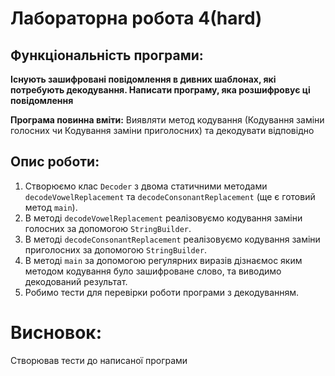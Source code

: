 # Лабораторна робота 4(hard)

## Функціональність програми:
**Існують зашифровані повідомлення в дивних шаблонах, які потребують декодування. Написати програму, яка розшифровує ці повідомлення**

**Програма повинна вміти:**
Виявляти метод кодування (Кодування заміни голосних чи Кодування заміни приголосних) та декодувати відповідно

## Опис роботи:

1. Створюємо клас `Decoder` з двома статичними методами `decodeVowelReplacement` та `decodeConsonantReplacement` (ще є готовий метод `main`).
2. В методі `decodeVowelReplacement` реалізовуємо кодування заміни голосних за допомогою `StringBuilder`.
3. В методі `decodeConsonantReplacement` реалізовуємо кодування заміни приголосних за допомогою `StringBuilder`.
4. В методі `main` за допомогою регулярних виразів дізнаємос яким методом кодування було зашифроване слово, та виводимо декодований результат.
5. Робимо тести для перевірки роботи програми з декодуванням.

# Висновок:
Створював тести до написаної програми
